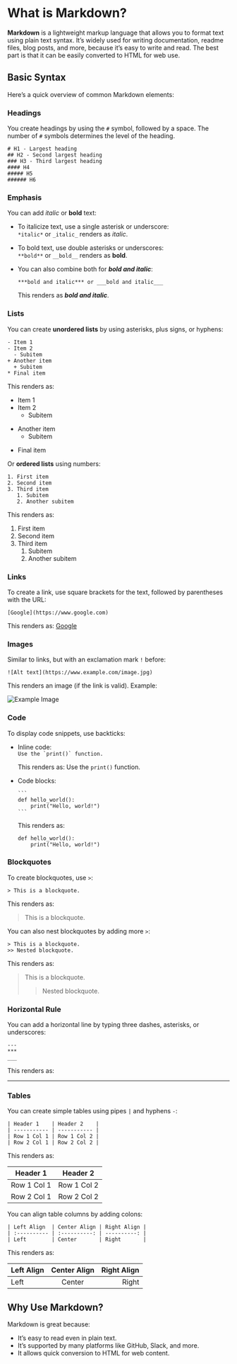 # What is Markdown?

**Markdown** is a lightweight markup language that allows you to format text using plain text syntax. It’s widely used for writing documentation, readme files, blog posts, and more, because it’s easy to write and read. The best part is that it can be easily converted to HTML for web use.

## Basic Syntax

Here’s a quick overview of common Markdown elements:

### Headings
You create headings by using the `#` symbol, followed by a space. The number of `#` symbols determines the level of the heading.

```
# H1 - Largest heading
## H2 - Second largest heading
### H3 - Third largest heading
#### H4
##### H5
###### H6
```

### Emphasis
You can add *italic* or **bold** text:

- To italicize text, use a single asterisk or underscore:  
  `*italic*` or `_italic_` renders as *italic*.
  
- To bold text, use double asterisks or underscores:  
  `**bold**` or `__bold__` renders as **bold**.

- You can also combine both for **_bold and italic_**:
  
  ```
  ***bold and italic*** or ___bold and italic___
  ```
  This renders as ***bold and italic***.

### Lists
You can create **unordered lists** by using asterisks, plus signs, or hyphens:

```
- Item 1
- Item 2
  - Subitem
+ Another item
  + Subitem
* Final item
```

This renders as:

- Item 1
- Item 2
  - Subitem
+ Another item
  + Subitem
* Final item

Or **ordered lists** using numbers:

```
1. First item
2. Second item
3. Third item
   1. Subitem
   2. Another subitem
```

This renders as:

1. First item
2. Second item
3. Third item
   1. Subitem
   2. Another subitem

### Links
To create a link, use square brackets for the text, followed by parentheses with the URL:

```
[Google](https://www.google.com)
```

This renders as: [Google](https://www.google.com)

### Images
Similar to links, but with an exclamation mark `!` before:

```
![Alt text](https://www.example.com/image.jpg)
```

This renders an image (if the link is valid). Example:

![Example Image](https://via.placeholder.com/150)

### Code
To display code snippets, use backticks:

- Inline code:  
  ``Use the `print()` function.``

  This renders as: Use the `print()` function.
  
- Code blocks:  
  ````
  ```
  def hello_world():
      print("Hello, world!")
  ```
  ````
  
  This renders as:

  ```
  def hello_world():
      print("Hello, world!")
  ```

### Blockquotes
To create blockquotes, use `>`:

```
> This is a blockquote.
```

This renders as:

> This is a blockquote.

You can also nest blockquotes by adding more `>`:

```
> This is a blockquote.
>> Nested blockquote.
```

This renders as:

> This is a blockquote.
>> Nested blockquote.

### Horizontal Rule
You can add a horizontal line by typing three dashes, asterisks, or underscores:

```
---
***
___
```

This renders as:

---

### Tables
You can create simple tables using pipes `|` and hyphens `-`:

```
| Header 1    | Header 2    |
| ----------- | ----------- |
| Row 1 Col 1 | Row 1 Col 2 |
| Row 2 Col 1 | Row 2 Col 2 |
```

This renders as:

| Header 1    | Header 2    |
| ----------- | ----------- |
| Row 1 Col 1 | Row 1 Col 2 |
| Row 2 Col 1 | Row 2 Col 2 |

You can align table columns by adding colons:

```
| Left Align  | Center Align | Right Align |
| :---------- | :----------: | ----------: |
| Left        | Center       | Right       |
```

This renders as:

| Left Align  | Center Align | Right Align |
| :---------- | :----------: | ----------: |
| Left        | Center       | Right       |

## Why Use Markdown?

Markdown is great because:

- It’s easy to read even in plain text.
- It’s supported by many platforms like GitHub, Slack, and more.
- It allows quick conversion to HTML for web content.
